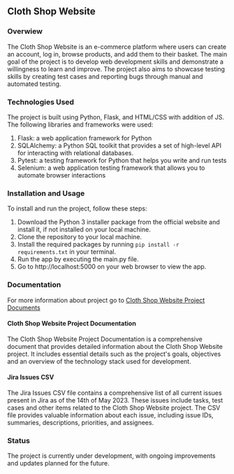 ##  Cloth Shop Website ##


### Overwiew ###
The Cloth Shop Website is an e-commerce platform where users can create an account, log in, browse products, and add them to their basket. 
The main goal of the project is to develop web development skills and demonstrate a willingness to learn and improve. 
The project also aims to showcase testing skills by creating test cases and reporting bugs through manual and automated testing.

### Technologies Used ###

The project is built using Python, Flask, and HTML/CSS with addition of JS. The following libraries and frameworks were used:
1. Flask: a web application framework for Python
2. SQLAlchemy: a Python SQL toolkit that provides a set of high-level API for interacting with relational databases.
3. Pytest: a testing framework for Python that helps you write and run tests
4. Selenium: a web application testing framework that allows you to automate browser interactions

### Installation and Usage ###
To install and run the project, follow these steps:

1. Download the Python 3 installer package from the official website and install it, if not installed on your local machine.
2. Clone the repository to your local machine.
3. Install the required packages by running ```pip install -r requirements.txt``` in your terminal.
4. Run the app by executing the main.py file.
5. Go to http://localhost:5000 on your web browser to view the app.

### Documentation ###
For more information about project go to [Cloth Shop Website Project Documents](./documents)

#### Cloth Shop Website Project Documentation #### 

The Cloth Shop Website Project Documentation is a comprehensive document that provides detailed information about the Cloth Shop Website project. 
It includes essential details such as the project's goals, objectives and an overview of the technology stack used for development. 

#### Jira Issues CSV ####

The Jira Issues CSV file contains a comprehensive list of all current issues present in Jira as of the 14th of May 2023. These issues include tasks, test cases and other items related to the Cloth Shop Website project.
The CSV file provides valuable information about each issue, including issue IDs, summaries, descriptions, priorities, and assignees. 


### Status ###
The project is currently under development, with ongoing improvements and updates planned for the future.
